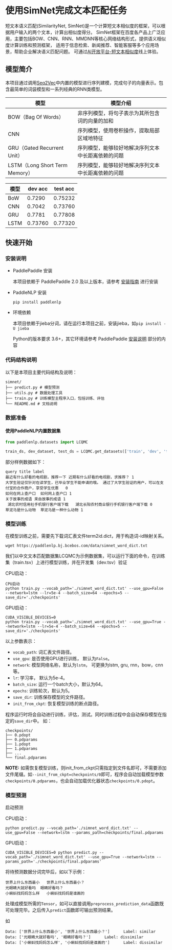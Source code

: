 # 使用SimNet完成文本匹配任务

短文本语义匹配(SimilarityNet, SimNet)是一个计算短文本相似度的框架，可以根据用户输入的两个文本，计算出相似度得分。
SimNet框架在百度各产品上广泛应用，主要包括BOW、CNN、RNN、MMDNN等核心网络结构形式，提供语义相似度计算训练和预测框架，
适用于信息检索、新闻推荐、智能客服等多个应用场景，帮助企业解决语义匹配问题。
可通过[AI开放平台-短文本相似度](https://ai.baidu.com/tech/nlp_basic/simnet)线上体验。

## 模型简介


本项目通过调用[Seq2Vec](../../../paddlenlp/seq2vec/)中内置的模型进行序列建模，完成句子的向量表示。包含最简单的词袋模型和一系列经典的RNN类模型。

| 模型                                             | 模型介绍                                                     |
| ------------------------------------------------ | ------------------------------------------------------------ |
| BOW（Bag Of Words）                              | 非序列模型，将句子表示为其所包含词的向量的加和               |
| CNN                                          | 序列模型，使用卷积操作，提取局部区域地特征             |
| GRU（Gated Recurrent Unit）                      | 序列模型，能够较好地解决序列文本中长距离依赖的问题           |
| LSTM（Long Short Term Memory）                   | 序列模型，能够较好地解决序列文本中长距离依赖的问题           |


| 模型  | dev acc | test acc |
| ---- | ------- | -------- |
| BoW  | 0.7290 | 0.75232 |
| CNN  | 0.7042 | 0.73760 |
| GRU  | 0.7781 | 0.77808 |
| LSTM  | 0.73760 | 0.77320 |



## 快速开始

### 安装说明

* PaddlePaddle 安装

   本项目依赖于 PaddlePaddle 2.0 及以上版本，请参考 [安装指南](http://www.paddlepaddle.org/#quick-start) 进行安装

* PaddleNLP 安装

   ```shell
   pip install paddlenlp
   ```

* 环境依赖

   本项目依赖于jieba分词，请在运行本项目之前，安装jieba，如`pip install -U jieba`

   Python的版本要求 3.6+，其它环境请参考 PaddlePaddle [安装说明](https://www.paddlepaddle.org.cn/install/quick/zh/2.0rc-linux-docker) 部分的内容

### 代码结构说明

以下是本项目主要代码结构及说明：

```text
simnet/
├── predict.py # 模型预测
├── utils.py # 数据处理工具
├── train.py # 训练模型主程序入口，包括训练、评估
└── README.md # 文档说明
```

### 数据准备

#### 使用PaddleNLP内置数据集

```python
from paddlenlp.datasets import LCQMC

train_ds, dev_dataset, test_ds = LCQMC.get_datasets(['train', 'dev', 'test'])
```

部分样例数据如下：

```text
query title label
最近有什么好看的电视剧，推荐一下 近期有什么好看的电视剧，求推荐？ 1
大学生验证仅针对在读学生，已毕业学生不能申请的哦。 通过了大学生验证的用户，可以在支付宝的合作商户，享受学生优惠   0
如何在网上查户口  如何网上查户口 1
关于故事的成语 来自故事的成语 1
 湖北农村信用社手机银行客户端下载   湖北长阳农村商业银行手机银行客户端下载 0
草泥马是什么动物  草泥马是一种什么动物 1
```

### 模型训练

在模型训练之前，需要先下载词汇表文件term2id.dict，用于构造词-id映射关系。

```shell
wget https://paddlenlp.bj.bcebos.com/data/simnet_word_dict.txt
```

我们以中文文本匹配数据集LCQMC为示例数据集，可以运行下面的命令，在训练集（train.tsv）上进行模型训练，并在开发集（dev.tsv）验证

CPU启动：

```shell
CPU启动
python train.py --vocab_path='./simnet_word_dict.txt' --use_gpu=False --network=lstm --lr=5e-4 --batch_size=64 --epochs=5 --save_dir='./checkpoints'
```

GPU启动：

```shell
CUDA_VISIBLE_DEVICES=0
python train.py --vocab_path='./simnet_word_dict.txt' --use_gpu=True --network=lstm --lr=5e-4 --batch_size=64 --epochs=5 --save_dir='./checkpoints'
```

以上参数表示：

* `vocab_path`: 词汇表文件路径。
* `use_gpu`: 是否使用GPU进行训练， 默认为`False`。
* `network`: 模型网络名称，默认为`lstm`， 可更换为lstm, gru, rnn，bow，cnn等。
* `lr`: 学习率， 默认为5e-4。
* `batch_size`: 运行一个batch大小，默认为64。
* `epochs`: 训练轮次，默认为5。
* `save_dir`: 训练保存模型的文件路径。
* `init_from_ckpt`: 恢复模型训练的断点路径。


程序运行时将会自动进行训练，评估，测试。同时训练过程中会自动保存模型在指定的`save_dir`中。
如：
```text
checkpoints/
├── 0.pdopt
├── 0.pdparams
├── 1.pdopt
├── 1.pdparams
├── ...
└── final.pdparams
```

**NOTE:** 如需恢复模型训练，则init_from_ckpt只需指定到文件名即可，不需要添加文件尾缀。如`--init_from_ckpt=checkpoints/0`即可，程序会自动加载模型参数`checkpoints/0.pdparams`，也会自动加载优化器状态`checkpoints/0.pdopt`。

### 模型预测

启动预测

CPU启动：

```shell
python predict.py --vocab_path='./simnet_word_dict.txt' --use_gpu=False --network=lstm --params_path=checkpoints/final.pdparams
```

GPU启动：

```shell
CUDA_VISIBLE_DEVICES=0 python predict.py --vocab_path='./simnet_word_dict.txt' --use_gpu=True --network=lstm --params_path='./checkpoints/final.pdparams'
```

将待预测数据分词完毕后，如以下示例：

```text
世界上什么东西最小   世界上什么东西最小？
光眼睛大就好看吗  眼睛好看吗？
小蝌蚪找妈妈怎么样   小蝌蚪找妈妈是谁画的
```

处理成模型所需的`Tensor`，如可以直接调用`preprocess_prediction_data`函数既可处理完毕。之后传入`predict`函数即可输出预测结果。

如

```text
Data: ['世界上什么东西最小', '世界上什么东西最小？']      Label: similar
Data: ['光眼睛大就好看吗', '眼睛好看吗？']      Label: dissimilar
Data: ['小蝌蚪找妈妈怎么样', '小蝌蚪找妈妈是谁画的']      Label: dissimilar
```
